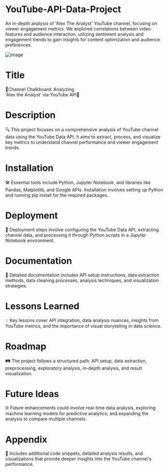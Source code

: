 # YouTube-API-Data-Project
An in-depth analysis of 'Alex The Analyst' YouTube channel, focusing on viewer engagement metrics. We explored correlations between video features and audience interaction, utilizing sentiment analysis and engagement trends to gain insights for content optimization and audience preferences.

![image](https://github.com/LogeshwarTheDataIntellect/YouTube-API-Data-Project/assets/104715001/9aaac3f7-779d-44dd-ade3-471820582c03)


# Title
🌟Channel Chalkboard: Analyzing  
'Alex the Analyst' via YouTube API🌟

# Description
🔍 This project focuses on a comprehensive analysis of YouTube channel data using the YouTube Data API. It aims to extract, process, and visualize key metrics to understand channel performance and viewer engagement trends.

# Installation
🛠️ Essential tools include Python, Jupyter Notebook, and libraries like Pandas, Matplotlib, and Google APIs. Installation involves setting up Python and running pip install for the required packages.

# Deployment
🚀 Deployment steps involve configuring the YouTube Data API, extracting channel data, and processing it through Python scripts in a Jupyter Notebook environment.

# Documentation
📄 Detailed documentation includes API setup instructions, data extraction methods, data cleaning processes, analysis techniques, and visualization strategies.

# Lessons Learned
💡 Key lessons cover API integration, data analysis nuances, insights from YouTube metrics, and the importance of visual storytelling in data science.

# Roadmap
🛤️ The project follows a structured path: API setup, data extraction, preprocessing, exploratory analysis, in-depth analysis, and result visualization.

# Future Ideas
🌐 Future enhancements could involve real-time data analysis, exploring machine learning models for predictive analytics, and expanding the analysis to compare multiple channels.

# Appendix
📑 Includes additional code snippets, detailed analysis results, and visualizations that provide deeper insights into the YouTube channel's performance.
